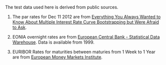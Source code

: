 The test data used here is derived from public sources.

1. The par rates for Dec 11 2012 are from [Everything You Always Wanted to Know About Multiple Interest Rate Curve Bootstrapping but Were Afraid to Ask](https://papers.ssrn.com/sol3/papers.cfm?abstract_id=2219548).

2. EONIA overnight rates are from [European Central Bank - Statistical Data Warehouse](http://sdw.ecb.europa.eu/quickview.do?SERIES_KEY=198.EON.D.EONIA_TO.RATE). Data is available from 1999.

3. EURIBOR Rates for maturities between maturies from 1 Week to 1 Year are from [European Money Markets Institute](https://www.emmi-benchmarks.eu/euribor-org/euribor-rates.html).
